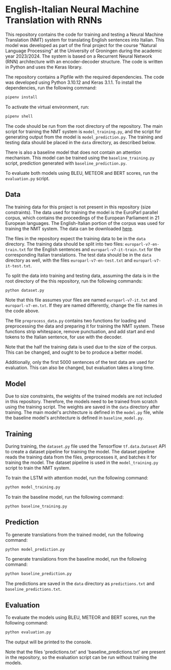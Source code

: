 # English-Italian Neural Machine Translation with RNNs

This repository contains the code for training and testing a Neural Machine Translation (NMT) system for translating English sentences into Italian.
This model was developed as part of the final project for the course "Natural Language Processing" at the University of Groningen during the academic year 2023/2024.
The system is based on a Recurrent Neural Network (RNN) architecture with an encoder-decoder structure. The code is written in Python and uses the Keras library.

The repository contains a Pipfile with the required dependencies. The code was developed using Python 3.10.12 and Keras 3.1.1. To install the dependencies, run the following command:

```bash
pipenv install
```

To activate the virtual environment, run:

```bash
pipenv shell
```

The code should be run from the root directory of the repository. The main script for training the NMT system is `model_training.py`, and the script for generating output from the model is `model_prediction.py`. The training and testing data should be placed in the `data` directory, as described below.

There is also a baseline model that does not contain an attention mechanism. This model can be trained using the `baseline_training.py` script, prediction generated with `baseline_prediction.py`.

To evaluate both models using BLEU, METEOR and BERT scores, run the `evaluation.py` script.

## Data

The training data for this project is not present in this repository (size constraints). The data used for training the model is the EuroParl parallel corpus, which contains the proceedings of the European Parliament in 21 European languages. The English-Italian portion of the corpus was used for training the NMT system. The data can be downloaded [here](https://www.statmt.org/europarl/).

The files in the repository expect the training data to be in the `data` directory. The training data should be split into two files: `europarl-v7-en-train.txt` for the English sentences and `europarl-v7-it-train.txt` for the corresponding Italian translations.
The test data should be in the `data` directory as well, with the files `europarl-v7-en-test.txt` and `europarl-v7-it-test.txt`.

To split the data into training and testing data, assuming the data is in the root directory of the this repository, run the following commands:

```bash
python dataset.py
```

Note that this file assumes your files are named `europarl-v7-it.txt` and `europarl-v7-en.txt`. If they are named differently, change the file names in the code above.

The file `preprocess_data.py` contains two functions for loading and preprocessing the data and preparing it for training the NMT system. These functions strip whitespace, remove punctuation, and add start and end tokens to the Italian sentence, for use with the decoder.

Note that the half the training data is used due to the size of the corpus. This can be changed, and ought to be to produce a better model.

Additionally, only the first 5000 sentences of the test data are used for evaluation. This can also be changed, but evaluation takes a long time.

## Model

Due to size constraints, the weights of the trained models are not included in this repository. Therefore, the models need to be trained from scratch using the training script. The weights are saved in the `data` directory after training. The main model's architecture is defined in the `model.py` file, while the baseline model's architecture is defined in `baseline_model.py`.

## Training

During training, the `dataset.py` file used the Tensorflow `tf.data.Dataset` API to create a dataset pipeline for training the model. The dataset pipeline reads the training data from the files, preprocesses it, and batches it for training the model. The dataset pipeline is used in the `model_training.py` script to train the NMT system.

To train the LSTM with attention model, run the following command:

```bash
python model_training.py
```

To train the baseline model, run the following command:

```bash
python baseline_training.py
```

## Prediction

To generate translations from the trained model, run the following command:

```bash
python model_prediction.py
```

To generate translations from the baseline model, run the following command:

```bash
python baseline_prediction.py
```

The predictions are saved in the `data` directory as `predictions.txt` and `baseline_predictions.txt`.

## Evaluation

To evaluate the models using BLEU, METEOR and BERT scores, run the following command:

```bash
python evaluation.py
```

The output will be printed to the console.

Note that the files 'predictions.txt' and 'baseline_predictions.txt' are present in the repository, so the evaluation script can be run without training the models.